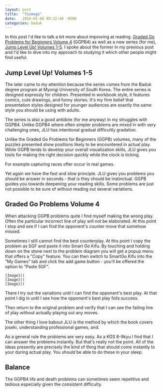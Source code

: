 ```yaml
---
layout: post
title:  "Tsumego"
date:   2016-01-08 09:22:48 -0500
categories: baduk
---
```


In this post I'd like to talk a bit more about improving at reading. 
[Graded Go Problems for Beginners Volume 4]() (GGPB4) as well as a new
series (for me), [Jump Level Up!  Volumes 1-5](). I spoke about the
former in my previous post and I'd like to dive into my approach to
studying it which other people might find useful.

## Jump Level Up! Volumes 1-5

The later came to my attention because the series comes from the Baduk
degree program at Myongi University of South Korea. The entire series
is designed expressly for children. Presented in workbook style, it
features comics, cute drawings, and funny stories. It's my firm belief
that presentation styles designed for younger audiences are exactly
the same style you should be using with adults.

The series is also a good antidote (for me anyway) in my struggles
with GGPB4. Unlike GGPB4 where often simpler problems are mixed in with
very challenging ones, JLU has intentional gradual difficultly
gradation.

Unlike the Graded Go Problems for Beginners (GGPB) volumes, many of
the puzzles presented show positions likely to be encountered in
actual play. While GGPB tends to develop your overall visualization
skills, JLU gives you tools for making the right decision quickly
while the clock is ticking.

For example capturing races ofter occur in real games.

Yet again we have the fast and slow principle. JLU gives you problems
you should be answer in seconds - that is they should be
instinctual. GGPB guides you towards deepening your reading
skills. Some problems are just not possible to be sure of without
reading out several variations.

## Graded Go Problems Volume 4

When attacking GGPB problems quite I find myself making the wrong
play. Often the particular incorrect line of play will not be
elaborated. At this point I stop and see if I can find the opponent's
counter move that somehow missed.

Sometimes I still cannot find the best counterplay. At this point I
copy the problem as SGF and paste it into Smart Go Kifu. By touching
and holding down on the stone next to the problem diagram you will get
a popup menu that offers a "Copy" feature. You can then switch to
SmartGo Kifu into the "My Games" tab and click the add game button -
you'll be offered the option to "Paste SGF".
    
    [Image]()
    [Image]()
    [Image]()

There I try out the variations until I can find the opponent's best
play. At that point I dig in until I see how the opponent's best play
foils success.

Then return to the original problem and verify that I can see the
failing line of play without actually playing out any moves.

The other thing I love babout JLU is the method by which the book
covers joseki, understanding professional games, and.

As a general rule the problems are very easy. As a KGS 8-9kyu I find
that I can answer the problems instantly. But that's really not the
point. All of the ideas presently are precisely the kind of thing that
should come instantly to your during actual play. You *should* be able
to do these in your sleep.

## Balance

The GGPB4 life and death problems can sometimes seem repetitive and
tedious especially given the consistent difficulty.
